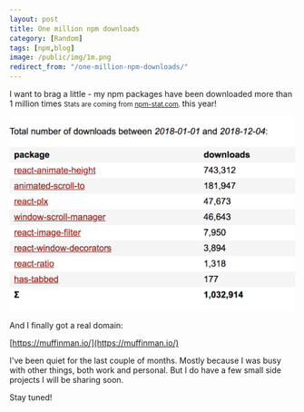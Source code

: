 ```yaml
---
layout: post
title: One million npm downloads
category: [Random]
tags: [npm,blog]
image: /public/img/1m.png
redirect_from: "/one-million-npm-downloads/"
---
```


I want to brag a little - my npm packages have been downloaded more than
<label class="SideNote-trigger">1 million times</label>
<small class="SideNote">
Stats are coming from [npm-stat.com](https://npm-stat.com/charts.html?author=stanko&from=2018-01-01&to=2018-12-31).
</small>
this year!

![Image showing yearly download stats of my npm packages](/public/img/1m.png)

And I finally got a real domain:

[https://muffinman.io/](https://muffinman.io/)

I've been quiet for the last couple of months. Mostly because I was busy with other things, both work and personal. But I do have a few small side projects I will be sharing soon.

Stay tuned!
